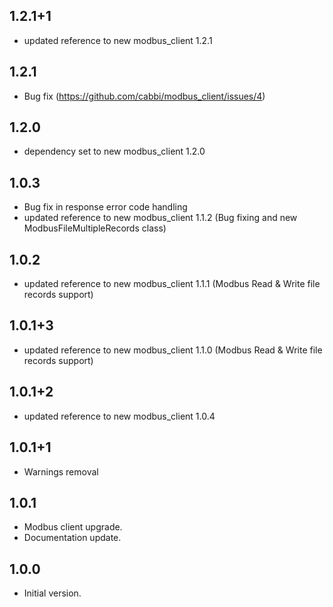 ## 1.2.1+1
- updated reference to new modbus_client 1.2.1

## 1.2.1
- Bug fix (https://github.com/cabbi/modbus_client/issues/4)

## 1.2.0
- dependency set to new modbus_client 1.2.0
  
## 1.0.3
- Bug fix in response error code handling
- updated reference to new modbus_client 1.1.2 (Bug fixing and new ModbusFileMultipleRecords class) 

## 1.0.2
- updated reference to new modbus_client 1.1.1 (Modbus Read & Write file records support)

## 1.0.1+3
- updated reference to new modbus_client 1.1.0 (Modbus Read & Write file records support)

## 1.0.1+2
- updated reference to new modbus_client 1.0.4
 
## 1.0.1+1
- Warnings removal

## 1.0.1
- Modbus client upgrade.
- Documentation update.

## 1.0.0
- Initial version.
